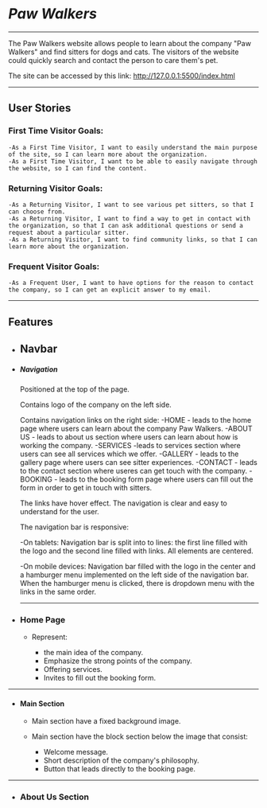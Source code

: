 # *Paw Walkers*

---

The Paw Walkers website allows people to learn about the company "Paw Walkers" and find sitters for dogs and cats. The visitors of the website could quickly search and contact the person to care them's pet.

The site can be accessed by this link: http://127.0.0.1:5500/index.html

---

## User Stories

### First Time Visitor Goals:

    -As a First Time Visitor, I want to easily understand the main purpose of the site, so I can learn more about the organization.
    -As a First Time Visitor, I want to be able to easily navigate through the website, so I can find the content.

### Returning Visitor Goals:

    -As a Returning Visitor, I want to see various pet sitters, so that I can choose from.
    -As a Returning Visitor, I want to find a way to get in contact with the organization, so that I can ask additional questions or send a request about a particular sitter.
    -As a Returning Visitor, I want to find community links, so that I can learn more about the organization.

### Frequent Visitor Goals:

    -As a Frequent User, I want to have options for the reason to contact the company, so I can get an explicit answer to my email.

---

## Features

+ ## Navbar

+ ##### Navigation

    Positioned at the top of the page.

    Contains logo of the company on the left side.

    Contains navigation links on the right side:
        -HOME - leads to the home page where users can learn about the company Paw Walkers.
        -ABOUT US - leads to about us section where users can learn about how is working the company.
        -SERVICES -leads to services section where users can see all services which we offer.
        -GALLERY - leads to the gallery page where users can see sitter experiences.
        -CONTACT - leads to  the contact section where useres can get touch with the company.
        -BOOKING - leads to the booking form page where users can fill out the form in order to get in touch with sitters.

    The links have hover effect.
    The navigation is clear and easy to understand for the user.

    The navigation bar is responsive:

    -On tablets:
     Navigation bar is split into to lines: the first line filled with the logo and the second line filled with links. All elements are centered. 

    -On mobile devices: 
            Navigation bar filled with the logo in the center and a hamburger menu implemented on the left side of the navigation bar.
            When the hamburger menu is clicked, there is dropdown menu with the links in the same order.

  ---

+ ### Home Page

    - Represent: 

        * the main idea of the company.
        * Emphasize the strong points of the company.
        * Offering services.
        * Invites to fill out the booking form.      

 ---

 + #### Main Section

    - Main section have a fixed background image.

    - Main section have the block section below the image that consist:

        * Welcome message.
        * Short description of the company's philosophy.
        * Button that leads directly to the booking page.

  ---

 + ### About Us Section